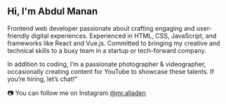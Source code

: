 ## Hi, I'm Abdul Manan

Frontend web developer passionate about crafting engaging and user-friendly digital experiences. Experienced in HTML, CSS, JavaScript, and frameworks like React and Vue.js. Committed to bringing my creative and technical skills to a busy team in a startup or tech-forward company. 

In addition to coding, I’m a passionate photographer & videographer, occasionally creating content for YouTube to showcase these talents. If you’re hiring, let’s chat!”

📷 You can follow me on Instagram [@mr.alladen](https://www.instagram.com/mr.alladen/)

<!--
**abdulmananch/abdulmananch** is a ✨ _special_ ✨ repository because its `README.md` (this file) appears on your GitHub profile.

Here are some ideas to get you started:

- 🔭 I’m currently working on ...
- 🌱 I’m currently learning ...
- 👯 I’m looking to collaborate on ...
- 🤔 I’m looking for help with ...
- 💬 Ask me about ...
- 📫 How to reach me: ...
- 😄 Pronouns: ...
- ⚡ Fun fact: ...
-->
